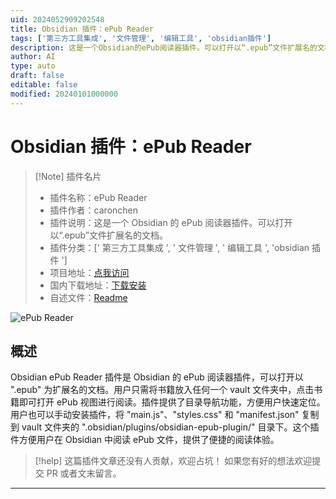 ```yaml
---
uid: 2024052909202548
title: Obsidian 插件：ePub Reader
tags: ['第三方工具集成', '文件管理', '编辑工具', 'obsidian插件']
description: 这是一个Obsidian的ePub阅读器插件。可以打开以“.epub”文件扩展名的文档。
author: AI
type: auto
draft: false
editable: false
modified: 20240101000000
---
```


# Obsidian 插件：ePub Reader

> [!Note] 插件名片
> - 插件名称：ePub Reader
> - 插件作者：caronchen
> - 插件说明：这是一个 Obsidian 的 ePub 阅读器插件。可以打开以“.epub”文件扩展名的文档。
> - 插件分类：[' 第三方工具集成 ', ' 文件管理 ', ' 编辑工具 ', 'obsidian 插件 ']
> - 项目地址：[点我访问](https://github.com/caronchen/obsidian-epub-plugin)
> - 国内下载地址：[下载安装](https://pkmer.cn/products/plugin/pluginMarket/?obsidian-epub-plugin)
> - 自述文件：[Readme](https://ghproxy.net/https://raw.githubusercontent.com/caronchen/obsidian-epub-plugin/master/README.md)

![ePub Reader](https://cdn.pkmer.cn/covers/obsidian-epub-plugin.png!pkmer)

## 概述

Obsidian ePub Reader 插件是 Obsidian 的 ePub 阅读器插件，可以打开以 ".epub" 为扩展名的文档。用户只需将书籍放入任何一个 vault 文件夹中，点击书籍即可打开 ePub 视图进行阅读。插件提供了目录导航功能，方便用户快速定位。用户也可以手动安装插件，将 "main.js"、"styles.css" 和 "manifest.json" 复制到 vault 文件夹的 ".obsidian/plugins/obsidian-epub-plugin/" 目录下。这个插件方便用户在 Obsidian 中阅读 ePub 文件，提供了便捷的阅读体验。

> [!help]
> 这篇插件文章还没有人贡献，欢迎占坑！
> 如果您有好的想法欢迎提交 PR 或者文末留言。

---



